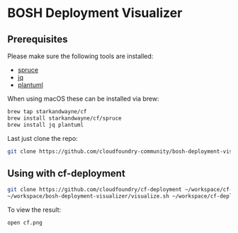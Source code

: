 # BOSH Deployment Visualizer

## Prerequisites

Please make sure the following tools are installed:

- [spruce](https://github.com/geofffranks/spruce)
- [jq](https://stedolan.github.io/jq/download/)
- [plantuml](http://plantuml.com/)

When using macOS these can be installed via brew:

```bash
brew tap starkandwayne/cf
brew install starkandwayne/cf/spruce
brew install jq plantuml
```

Last just clone the repo:

```bash
git clone https://github.com/cloudfoundry-community/bosh-deployment-visualizer ~/workspace/bosh-deployment-visualizer
```

## Using with cf-deployment

```bash
git clone https://github.com/cloudfoundry/cf-deployment ~/workspace/cf-deployment
~/workspace/bosh-deployment-visualizer/visualize.sh ~/workspace/cf-deployment/cf-deployment.yml
```

To view the result:

``` bash
open cf.png
```
